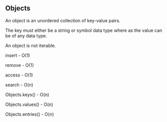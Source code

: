 ## Objects

An object is an unordered collection of key-value pairs.

The key must either be a string or symbol data type where as the value can be of any data type.

An object is not iterable.

insert - O(1)

remove - O(1)

access - O(1)

search - O(n)

Objects.keys() - O(n)

Objects.values() - O(n)

Objects.entries() - O(n)
